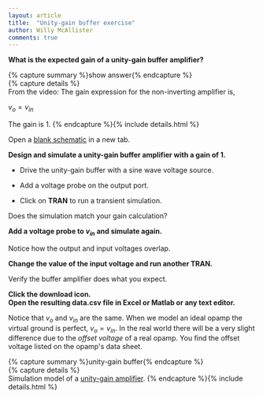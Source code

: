```yaml
---
layout: article
title:  "Unity-gain buffer exercise"
author: Willy McAllister
comments: true
---
```


**What is the expected gain of a unity-gain buffer amplifier?**

{% capture summary %}show answer{% endcapture %}  
{% capture details %}  
From the video: The gain expression for the non-inverting amplifier is,

$v_o = v_{in}$  

The gain is $1$.
{% endcapture %}{% include details.html %}

Open a [blank schematic](https://spinningnumbers.org/circuit-sandbox/index.html) in a new tab.

**Design and simulate a unity-gain buffer amplifier with a gain of $1$.**

* Drive the unity-gain buffer with a sine wave voltage source.

* Add a voltage probe on the output port.

* Click on **TRAN** to run a transient simulation.

Does the simulation match your gain calculation?

**Add a voltage probe to $v_{in}$ and simulate again.**

Notice how the output and input voltages overlap.

**Change the value of the input voltage and run another TRAN.**

Verify the buffer amplifier does what you expect.
 
**Click the <i class="fas fa-download fa-lg" ></i> download icon.**  
**Open the resulting data.csv file in Excel or Matlab or any text editor.**

Notice that $v_o$ and $v_{in}$ are the same. When we model an ideal opamp the virtual ground is perfect, $v_o = v_{in}$. In the real world there will be a very slight difference due to the *offset voltage* of a real opamp. You find the offset voltage listed on the opamp's data sheet.

{% capture summary %}unity-gain buffer{% endcapture %}  
{% capture details %}    
Simulation model of a [unity-gain amplifier](https://spinningnumbers.org/circuit-sandbox/index.html?value=[["g",[208,104,0],{"_json_":0},["0"]],["g",[72,152,0],{"_json_":1},["0"]],["w",[72,104,72,88]],["v",[72,104,0],{"name":"","value":"sin(0,1,1000,0,0)","_json_":3},["1","0"]],["L",[272,96,0],{"label":"vout","_json_":4},["vout"]],["w",[168,144,248,144]],["w",[168,104,168,144]],["w",[184,104,168,104]],["o",[184,88,0],{"A":"30000","_json_":8},["1","vout","vout","0"]],["w",[248,144,248,96]],["w",[272,96,248,96]],["w",[232,96,248,96]],["s",[272,96,0],{"color":"green","offset":"0","_json_":12},["vout"]],["w",[72,88,184,88]],["view",15.659999999999997,42.292,2.44140625,"50","10","1G",null,"100","0.009","1000"]]).
{% endcapture %}{% include details.html %}